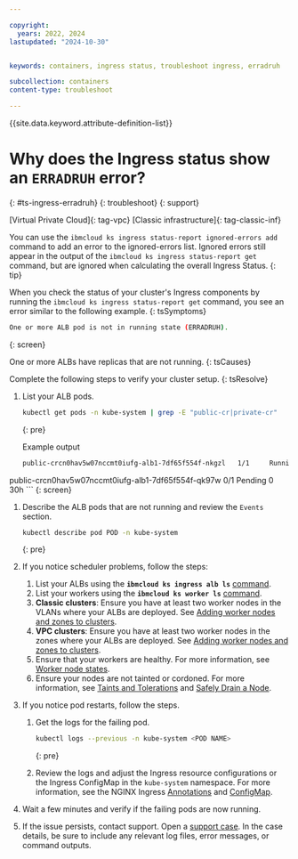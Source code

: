 ```yaml
---

copyright:
  years: 2022, 2024
lastupdated: "2024-10-30"


keywords: containers, ingress status, troubleshoot ingress, erradruh

subcollection: containers
content-type: troubleshoot

---
```


{{site.data.keyword.attribute-definition-list}}



# Why does the Ingress status show an `ERRADRUH` error?
{: #ts-ingress-erradruh}
{: troubleshoot}
{: support}

[Virtual Private Cloud]{: tag-vpc} [Classic infrastructure]{: tag-classic-inf}

You can use the `ibmcloud ks ingress status-report ignored-errors add` command to add an error to the ignored-errors list. Ignored errors still appear in the output of the `ibmcloud ks ingress status-report get` command, but are ignored when calculating the overall Ingress Status.
{: tip}

When you check the status of your cluster's Ingress components by running the `ibmcloud ks ingress status-report get` command, you see an error similar to the following example.
{: tsSymptoms}

```sh
One or more ALB pod is not in running state (ERRADRUH).
```
{: screen}

One or more ALBs have replicas that are not running.
{: tsCauses}

Complete the following steps to verify your cluster setup.
{: tsResolve}

1. List your ALB pods.
    ```sh
    kubectl get pods -n kube-system | grep -E "public-cr|private-cr"
    ```
    {: pre}

    Example output
    ```sh
    public-crcn0hav5w07nccmt0iufg-alb1-7df65f554f-nkgzl   1/1     Running   0          30h
public-crcn0hav5w07nccmt0iufg-alb1-7df65f554f-qk97w   0/1     Pending   0          30h
    ```
    {: screen}
    
1. Describe the ALB pods that are not running and review the `Events` section.
    ```sh
    kubectl describe pod POD -n kube-system
    ```
    {: pre}


1. If you notice scheduler problems, follow the steps:
    1. List your ALBs using the **`ibmcloud ks ingress alb ls`** [command](/docs/containers?topic=containers-kubernetes-service-cli#cs_albs).
    1. List your workers using the **`ibmcloud ks worker ls`** [command](/docs/containers?topic=containers-kubernetes-service-cli#cs_workers).
    1. **Classic clusters**: Ensure you have at least two worker nodes in the VLANs where your ALBs are deployed. See [Adding worker nodes and zones to clusters](/docs/containers?topic=containers-add-workers-classic).
    1. **VPC clusters**: Ensure you have at least two worker nodes in the zones where your ALBs are deployed. See [Adding worker nodes and zones to clusters](/docs/containers?topic=containers-add-workers-vpc).
    1. Ensure that your workers are healthy. For more information, see [Worker node states](/docs/containers?topic=containers-worker-node-state-reference).
    1. Ensure your nodes are not tainted or cordoned. For more information, see [Taints and Tolerations](https://kubernetes.io/docs/concepts/scheduling-eviction/taint-and-toleration/) and [Safely Drain a Node](https://kubernetes.io/docs/tasks/administer-cluster/safely-drain-node/).
        
1. If you notice pod restarts, follow the steps.
    1. Get the logs for the failing pod.
        ```sh
        kubectl logs --previous -n kube-system <POD NAME>
        ```
        {: pre}
        
    1. Review the logs and adjust the Ingress resource configurations or the Ingress ConfigMap in the `kube-system` namespace. For more information, see the NGINX Ingress [Annotations](https://kubernetes.github.io/ingress-nginx/user-guide/nginx-configuration/annotations/) and [ConfigMap](https://kubernetes.github.io/ingress-nginx/user-guide/nginx-configuration/configmap/).
        
1. Wait a few minutes and verify if the failing pods are now running.

1. If the issue persists, contact support. Open a [support case](/docs/account?topic=account-using-avatar). In the case details, be sure to include any relevant log files, error messages, or command outputs.
